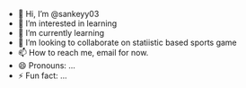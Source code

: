 - 👋 Hi, I’m @sankeyy03
- 👀 I’m interested in learning
- 🌱 I’m currently learning
- 💞️ I’m looking to collaborate on statiistic based sports game
- 📫 How to reach me, email for now.
- 😄 Pronouns: ...
- ⚡ Fun fact: ...

<!---
sankeyy03/sankeyy03 is a ✨ special ✨ repository because its `README.md` (this file) appears on your GitHub profile.
You can click the Preview link to take a look at your changes.
--->
